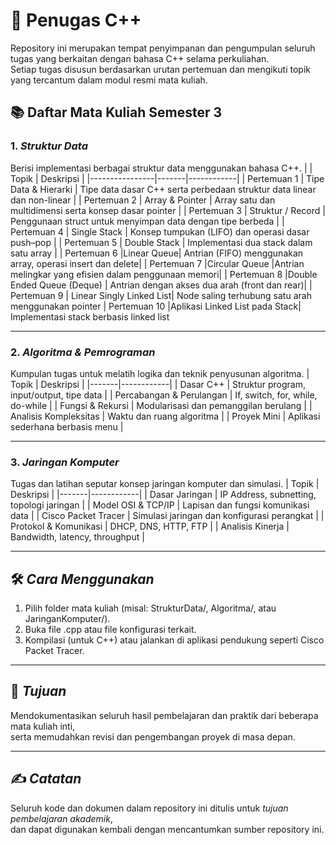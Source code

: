 # 📘 Penugas C++

Repository ini merupakan tempat penyimpanan dan pengumpulan seluruh tugas yang berkaitan dengan bahasa C++ selama perkuliahan.  
Setiap tugas disusun berdasarkan urutan pertemuan dan mengikuti topik yang tercantum dalam modul resmi mata kuliah.

## 📚 Daftar Mata Kuliah Semester 3

### 1. *Struktur Data*
Berisi implementasi berbagai struktur data menggunakan bahasa C++.
|  | Topik | Deskripsi |
|----------------|-------|------------|
|   Pertemuan 1        | Tipe Data & Hierarki | Tipe data dasar C++ serta perbedaan struktur data linear dan non-linear |
|       Pertemuan 2        | Array & Pointer       | Array satu dan multidimensi serta konsep dasar pointer |
|       Pertemuan 3        | Struktur / Record     | Penggunaan struct untuk menyimpan data dengan tipe berbeda |
|       Pertemuan 4        | Single Stack         | Konsep tumpukan (LIFO) dan operasi dasar push–pop |
|       Pertemuan 5        | Double Stack         | Implementasi dua stack dalam satu array |
|       Pertemuan 6        |Linear Queue|	Antrian (FIFO) menggunakan array, operasi insert dan delete|
|       Pertemuan 7        |Circular Queue	|Antrian melingkar yang efisien dalam penggunaan memori|
|       Pertemuan 8        |Double Ended Queue (Deque)	| Antrian dengan akses dua arah (front dan rear)|
|       Pertemuan 9        | Linear Singly Linked List|	Node saling terhubung satu arah menggunakan pointer
|       Pertemuan 10       |Aplikasi Linked List pada Stack|	Implementasi stack berbasis linked list

---

### 2. *Algoritma & Pemrograman*
Kumpulan tugas untuk melatih logika dan teknik penyusunan algoritma.
| Topik | Deskripsi |
|-------|------------|
| Dasar C++ | Struktur program, input/output, tipe data |
| Percabangan & Perulangan | If, switch, for, while, do-while |
| Fungsi & Rekursi | Modularisasi dan pemanggilan berulang |
| Analisis Kompleksitas | Waktu dan ruang algoritma |
| Proyek Mini | Aplikasi sederhana berbasis menu |

---

### 3. *Jaringan Komputer*
Tugas dan latihan seputar konsep jaringan komputer dan simulasi.
| Topik | Deskripsi |
|-------|------------|
| Dasar Jaringan | IP Address, subnetting, topologi jaringan |
| Model OSI & TCP/IP | Lapisan dan fungsi komunikasi data |
| Cisco Packet Tracer | Simulasi jaringan dan konfigurasi perangkat |
| Protokol & Komunikasi | DHCP, DNS, HTTP, FTP |
| Analisis Kinerja | Bandwidth, latency, throughput |

---

## 🛠️ *Cara Menggunakan*
1. Pilih folder mata kuliah (misal: StrukturData/, Algoritma/, atau JaringanKomputer/).  
2. Buka file .cpp atau file konfigurasi terkait.  
3. Kompilasi (untuk C++) atau jalankan di aplikasi pendukung seperti Cisco Packet Tracer.  

---

## 🎯 *Tujuan*
Mendokumentasikan seluruh hasil pembelajaran dan praktik dari beberapa mata kuliah inti,  
serta memudahkan revisi dan pengembangan proyek di masa depan.

---

## ✍️ *Catatan*
Seluruh kode dan dokumen dalam repository ini ditulis untuk *tujuan pembelajaran akademik*,  
dan dapat digunakan kembali dengan mencantumkan sumber repository ini.
